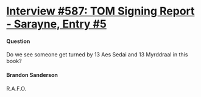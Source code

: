 # [Interview #587: TOM Signing Report - Sarayne, Entry #5](https://www.theoryland.com/intvmain.php?i=587#5)

#### Question

Do we see someone get turned by 13 Aes Sedai and 13 Myrddraal in this book?

#### Brandon Sanderson

R.A.F.O.

